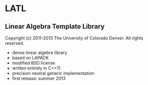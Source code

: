 LATL
====

Linear Algebra Template Library
-------------------------------

Copyright (c) 2011-2013 The University of Colorado Denver.  All rights reserved.

+ dense linear algebra library 
+ based on LAPACK
+ modified BSD license
+ written entirely in C++11
+ precision neutral generic implementation
+ first release: summer 2013
